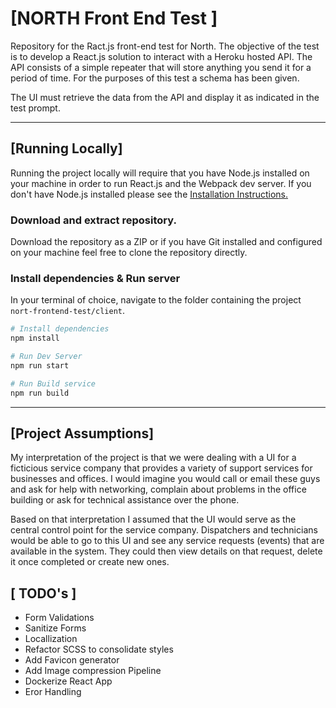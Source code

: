 # [NORTH Front End Test ]
Repository for the Ract.js front-end test for North. The objective of the test is to develop a React.js solution to interact with a Heroku hosted API. The API consists of a simple repeater that will store anything you send it for a period of time. For the purposes of this test a schema has been given.

The UI must retrieve the data from the API and display it as indicated in the test prompt.

---------

## [Running Locally]
Running the project locally will require that you have Node.js installed on your machine in order to run React.js and the Webpack dev server. If you don't have Node.js installed please see the [Installation Instructions.](https://nodejs.org/en/)

### Download and extract repository.
Download the repository as a ZIP or if you have Git installed and configured on your machine feel free to clone the repository directly.

### Install dependencies & Run server
In your terminal of choice, navigate to the folder containing the project `nort-frontend-test/client`.

```bash
# Install dependencies
npm install

# Run Dev Server
npm run start

# Run Build service
npm run build
```

-------

## [Project Assumptions]
My interpretation of the project is that we were dealing with a UI for a ficticious service company that provides a variety of support services for businesses and offices. I would imagine you would call or email these guys and ask for help with networking, complain about problems in the office building or ask for technical assistance over the phone.

Based on that interpretation I assumed that the UI would serve as the central control point for the service company. Dispatchers and technicians would be able to go to this UI and see any service requests (events) that are available in the system. They could then view details on that request, delete it once completed or create new ones.


## [ TODO's ]
- Form Validations
- Sanitize Forms
- Locallization
- Refactor SCSS to consolidate styles
- Add Favicon generator
- Add Image compression Pipeline
- Dockerize React App
- Eror Handling
